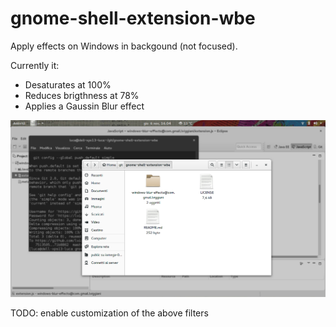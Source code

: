 gnome-shell-extension-wbe
=========================

Apply effects on Windows in backgound (not focused).

Currently it:
- Desaturates at 100%
- Reduces brigthness at 78%
- Applies a Gaussin Blur effect

![Alt text](./screenshot.png?raw=true "Optional Title")

TODO: enable customization of the above filters
